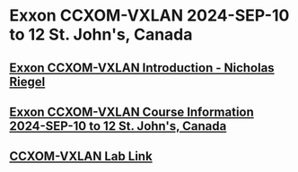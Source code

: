 # Exxon CCXOM-VXLAN 2024-SEP-10 to 12 St. John's, Canada
## [Exxon CCXOM-VXLAN Introduction - Nicholas Riegel](https://docs.google.com/presentation/d/1xiMMk75gjqdKL5stQ03NATbsLPnrlDDEXNx-4_sKJaE/edit?usp=sharing)

## [Exxon CCXOM-VXLAN Course Information 2024-SEP-10 to 12 St. John's, Canada](https://docs.google.com/spreadsheets/d/1UB42A3xLkS9w264jdnfbnO9Fmno7XHTDdb2RsYf7dCU/edit?usp=sharing)

## [CCXOM-VXLAN Lab Link](https://dcloud-lon-anyconnect.cisco.com)

<!-- Comment ## [Cisco NSO Helpful Links (Google Doc)](https://docs.google.com/document/d/1dTGRx88uR-L1Ivlynb-9a4cDjnyS_0-wYkltnnT7f0I/edit?usp=sharing)

## [Mid Course Feedback NSO300 2024-JUL-22 to 26 Herndon, VA (Google Form)](https://forms.gle/sChUitMpmzZ7a6N26)

<!-- Comment -->
